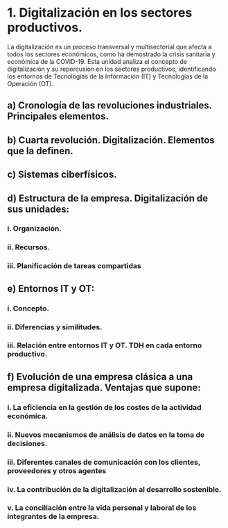 # 1. Digitalización en los sectores productivos.
La digitalización es un proceso transversal y multisectorial que afecta a todos los sectores económicos, como ha demostrado la crisis sanitaria y económica de la COVID-19. Esta unidad analiza el concepto de digitalización y su repercusión en los sectores productivos, identificando los entornos de Tecnologías de la Información (IT) y Tecnologías de la Operación (OT).

## a) Cronología de las revoluciones industriales. Principales elementos.

## b) Cuarta revolución. Digitalización. Elementos que la definen.
## c) Sistemas ciberfísicos.
## d) Estructura de la empresa. Digitalización de sus unidades:
### i. Organización.
### ii. Recursos.
### iii. Planificación de tareas compartidas
## e) Entornos IT y OT:
### i. Concepto.
### ii. Diferencias y similitudes.
### iii. Relación entre entornos IT y OT. TDH en cada entorno productivo.
## f) Evolución de una empresa clásica a una empresa digitalizada. Ventajas que supone:
### i. La eficiencia en la gestión de los costes de la actividad económica.
### ii. Nuevos mecanismos de análisis de datos en la toma de decisiones.
### iii. Diferentes canales de comunicación con los clientes, proveedores y otros agentes
### iv. La contribución de la digitalización al desarrollo sostenible.
### v. La conciliación entre la vida personal y laboral de los integrantes de la empresa.
